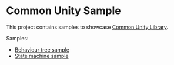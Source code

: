 # Common Unity Sample

This project contains samples to showcase [Common Unity Library](https://github.com/m039/CommonUnityLibrary).

Samples:
* [Behaviour tree sample](/Assets/Scripts/BehaviourTreeSample)
* [State machine sample](/Assets/Scripts/StateMachineSample)
